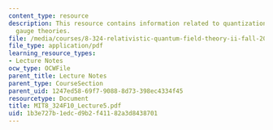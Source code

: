 ```yaml
---
content_type: resource
description: This resource contains information related to quantization of non-abelian
  gauge theories.
file: /media/courses/8-324-relativistic-quantum-field-theory-ii-fall-2010/1b3e727b1edcd9b2f41182a3d8438701_MIT8_324F10_Lecture5.pdf
file_type: application/pdf
learning_resource_types:
- Lecture Notes
ocw_type: OCWFile
parent_title: Lecture Notes
parent_type: CourseSection
parent_uid: 1247ed58-69f7-9088-8d73-398ec4334f45
resourcetype: Document
title: MIT8_324F10_Lecture5.pdf
uid: 1b3e727b-1edc-d9b2-f411-82a3d8438701
---
```

